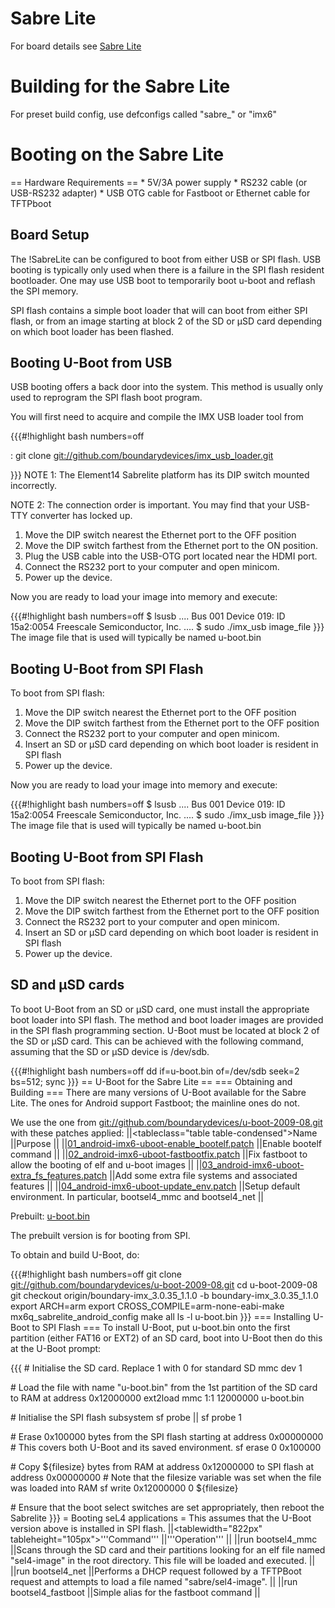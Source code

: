 # Sabre Lite


For board details see
[Sabre Lite](https://boundarydevices.com/product/sabre-lite-imx6-sbc/)

# Building for the Sabre Lite
 For preset build config, use defconfigs
called "sabre_" or "imx6"

# Booting on the Sabre Lite
 == Hardware Requirements == \* 5V/3A power
supply \* RS232 cable (or USB-RS232 adapter) \* USB OTG cable for
Fastboot or Ethernet cable for TFTPboot

## Board Setup
 The !SabreLite can be configured to boot from either
USB or SPI flash. USB booting is typically only used when there is a
failure in the SPI flash resident bootloader. One may use USB boot to
temporarily boot u-boot and reflash the SPI memory.

SPI flash contains a simple boot loader that will can boot from either
SPI flash, or from an image starting at block 2 of the SD or μSD card
depending on which boot loader has been flashed.

## Booting U-Boot from USB
 USB booting offers a back door into the
system. This method is usually only used to reprogram the SPI flash boot
program.

You will first need to acquire and compile the IMX USB loader tool from

{{{\#!highlight bash numbers=off

:   git clone <git://github.com/boundarydevices/imx_usb_loader.git>

}}} NOTE 1: The Element14 Sabrelite platform has its DIP switch mounted
incorrectly.

NOTE 2: The connection order is important. You may find that your
USB-TTY converter has locked up.

  1.  Move the DIP switch nearest the Ethernet port to the OFF position
  2.  Move the DIP switch farthest from the Ethernet port to the
      ON position.
  3.  Plug the USB cable into the USB-OTG port located near the
      HDMI port.
  4.  Connect the RS232 port to your computer and open minicom.
  5.  Power up the device.

Now you are ready to load your image into memory and execute:

{{{\#!highlight bash numbers=off $ lsusb .... Bus 001 Device 019: ID
15a2:0054 Freescale Semiconductor, Inc. .... $ sudo ./imx_usb
image_file }}} The image file that is used will typically be named
u-boot.bin

## Booting U-Boot from SPI Flash
 To boot from SPI flash:

  1.  Move the DIP switch nearest the Ethernet port to the OFF position
  2.  Move the DIP switch farthest from the Ethernet port to the OFF
      position
  3.  Connect the RS232 port to your computer and open minicom.
  4.  Insert an SD or μSD card depending on which boot loader is
      resident in SPI flash
  5.  Power up the device.

Now you are ready to load your image into memory and execute:

{{{\#!highlight bash numbers=off $ lsusb .... Bus 001 Device 019: ID
15a2:0054 Freescale Semiconductor, Inc. .... $ sudo ./imx_usb
image_file }}} The image file that is used will typically be named
u-boot.bin

## Booting U-Boot from SPI Flash
 To boot from SPI flash:

  1.  Move the DIP switch nearest the Ethernet port to the OFF position
  2.  Move the DIP switch farthest from the Ethernet port to the OFF
      position
  3.  Connect the RS232 port to your computer and open minicom.
  4.  Insert an SD or μSD card depending on which boot loader is
      resident in SPI flash
  5.  Power up the device.

## SD and μSD cards
 To boot U-Boot from an SD or μSD card, one must
install the appropriate boot loader into SPI flash. The method and boot
loader images are provided in the SPI flash programming section. U-Boot
must be located at block 2 of the SD or μSD card. This can be achieved
with the following command, assuming that the SD or μSD device is
/dev/sdb.

{{{\#!highlight bash numbers=off dd if=u-boot.bin of=/dev/sdb seek=2
bs=512; sync }}} == U-Boot for the Sabre Lite == === Obtaining and
Building === There are many versions of U-Boot available for the Sabre
Lite. The ones for Android support Fastboot; the mainline ones do not.

We use the one from
<git://github.com/boundarydevices/u-boot-2009-08.git> with these patches
applied: ||&lt;tableclass="table table-condensed"&gt;Name ||Purpose ||
||[01_android-imx6-uboot-enable_bootelf.patch](https://sel4.systems/Info/Hardware/sabreLite/01_android-imx6-uboot-enable_bootelf.patch)
||Enable bootelf command ||
||[02_android-imx6-uboot-fastbootfix.patch](https://sel4.systems/Info/Hardware/sabreLite/02_android-imx6-uboot-fastbootfix.patch)
||Fix fastboot to allow the booting of elf and u-boot images ||
||[03_android-imx6-uboot-extra_fs_features.patch](https://sel4.systems/Info/Hardware/sabreLite/03_android-imx6-uboot-extra_fs_features.patch)
||Add some extra file systems and associated features ||
||[04_android-imx6-uboot-update_env.patch](https://sel4.systems/Info/Hardware/sabreLite/04_android-imx6-uboot-update_env.patch)
||Setup default environment. In particular, bootsel4_mmc and
bootsel4_net ||

Prebuilt:
[u-boot.bin](https://sel4.systems/Info/Hardware/sabreLite/u-boot.bin)

The prebuilt version is for booting from SPI.

To obtain and build U-Boot, do:

{{{\#!highlight bash numbers=off git clone
<git://github.com/boundarydevices/u-boot-2009-08.git> cd u-boot-2009-08
git checkout origin/boundary-imx_3.0.35_1.1.0 -b
boundary-imx_3.0.35_1.1.0 export ARCH=arm export
CROSS_COMPILE=arm-none-eabi-make mx6q_sabrelite_android_config make
all ls -l u-boot.bin }}} === Installing U-Boot to SPI Flash === To
install U-Boot, put u-boot.bin onto the first partition (either FAT16 or
EXT2) of an SD card, boot into U-Boot then do this at the U-Boot prompt:

{{{ \# Initialise the SD card. Replace 1 with 0 for standard SD mmc dev
1

\# Load the file with name "u-boot.bin" from the 1st partition of the SD
card to RAM at address 0x12000000 ext2load mmc 1:1 12000000 u-boot.bin

\# Initialise the SPI flash subsystem sf probe || sf probe 1

\# Erase 0x100000 bytes from the SPI flash starting at address
0x00000000 \# This covers both U-Boot and its saved environment. sf
erase 0 0x100000

\# Copy ${filesize} bytes from RAM at address 0x12000000 to SPI flash
at address 0x00000000 \# Note that the filesize variable was set when
the file was loaded into RAM sf write 0x12000000 0 ${filesize}

\# Ensure that the boot select switches are set appropriately, then
reboot the Sabrelite }}} = Booting seL4 applications = This assumes that
the U-Boot version above is installed in SPI flash.
||&lt;tablewidth="822px" tableheight="105px"&gt;'''Command'''
||'''Operation''' || ||run bootsel4_mmc ||Scans through the SD card and
their partitions looking for an elf file named "sel4-image" in the root
directory. This file will be loaded and executed. || ||run bootsel4_net
||Performs a DHCP request followed by a TFTPBoot request and attempts to
load a file named "sabre/sel4-image". || ||run bootsel4_fastboot
||Simple alias for the fastboot command ||
